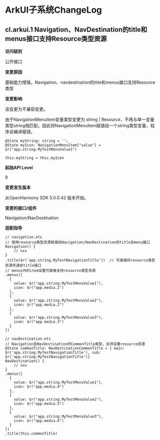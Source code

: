 # ArkUI子系统ChangeLog
## cl.arkui.1 Navigation、NavDestination的title和menus接口支持Resource类型资源
**访问级别**

公开接口

**变更原因**

基础能力增强，Navigation、navdestination的title和menus接口支持Resource类型

**变更影响**

该变更为不兼容变更。

由于NavigationMenuItem变量类型变更为 string | Resource，不再与单一变量类型string相匹配，因此将NavigationMenuItem赋值给一个string类型变量，程序会编译报错。

```
@State myString: string = '';
@State myIcon: NavigationMenuItem["value"] = $r("app.string.MyTestMenuValue1")

this.myString = this.myIcon
```

**起始API Level**

9

**变更发生版本**

从OpenHarmony SDK 5.0.0.42 版本开始。

**变更的接口/组件**

Navigation/NavDestination

**适配指导**

```
// navigation.ets
// 使用resource类型资源赋值给Navigation/NavDestination的title及menu接口
Navigation() {
    // xxx
}
.title($r('app.string.MyTestNavigationTitle'))  // 可直接将resource类型资源传递给title接口
// menus内的item设置可直接支持resource类型资源
.menus([
  {
    value: $r("app.string.MyTestMenuValue1"),
    icon: $r("app.media.1")
  },
  {
    value: $r("app.string.MyTestMenuValue2"),
    icon: $r("app.media.2")
  },
  {
    value: $r("app.string.MyTestMenuValue3"),
    icon: $r("app.media.3")
  }
])
```


```
// navDestination.ets
// Navigation及NavDestination的CommonTitle类型，支持设置resource资源
@State commonTitle: NavDestinationCommonTitle = { main: $r('app.string.MyTestNavigationTitle'), sub: $r('app.string.MyTestNavigationTitle')}
NavDestination() {
    // xxx
}
.menus([
  {
    value: $r("app.string.MyTestMenuValue1"),
    icon: $r("app.media.4")
  },
  {
    value: $r("app.string.MyTestMenuValue2"),
    icon: $r("app.media.5")
  },
  {
    value: $r("app.string.MyTestMenuValue3"),
    icon: $r("app.media.6")
  }
])
.title(this.commonTitle)
```